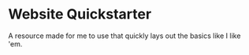 # Website Quickstarter
A resource made for me to use that quickly lays out the basics like I like 'em.
